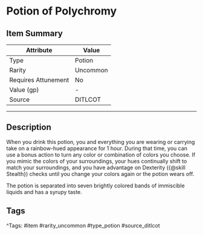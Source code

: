# Potion of Polychromy

## Item Summary

| Attribute            | Value                        |
|----------------------|------------------------------|
| Type                 | Potion |
| Rarity               | Uncommon             |
| Requires Attunement  | No                |
| Value (gp)           | -    |
| Source               | DITLCOT |

---

## Description

When you drink this potion, you and everything you are wearing or carrying take on a rainbow-hued appearance for 1 hour. During that time, you can use a bonus action to turn any color or combination of colors you choose. If you mimic the colors of your surroundings, your hues continually shift to match your surroundings, and you have advantage on Dexterity ({@skill Stealth}) checks until you change your colors again or the potion wears off.

The potion is separated into seven brightly colored bands of immiscible liquids and has a syrupy taste.

## Tags

^Tags: #item #rarity_uncommon #type_potion #source_ditlcot